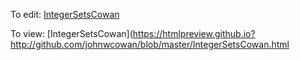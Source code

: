 To edit: [IntegerSetsCowan](IntegerSetsCowan.html)

To view: [IntegerSetsCowan](https://htmlpreview.github.io?http://github.com/johnwcowan/blob/master/IntegerSetsCowan.html
